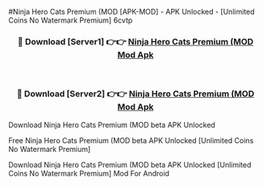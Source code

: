 #Ninja Hero Cats Premium (MOD [APK-MOD] - APK Unlocked - [Unlimited Coins No Watermark Premium] 6cvtp



<div align="center">

<h3>🔴 Download [Server1] 👉👉 <a href="https://momento.my/?title=Ninja_Hero_Cats_Premium_(MOD">Ninja Hero Cats Premium (MOD Mod Apk</a></h3><br>

<h3>🔴 Download [Server2] 👉👉 <a href="https://momento.my/?title=Ninja_Hero_Cats_Premium_(MOD">Ninja Hero Cats Premium (MOD Mod Apk</a></h3>
</div>



Download Ninja Hero Cats Premium (MOD beta APK Unlocked

Free Ninja Hero Cats Premium (MOD beta APK Unlocked [Unlimited Coins No Watermark Premium]

Download Ninja Hero Cats Premium (MOD beta APK Unlocked [Unlimited Coins No Watermark Premium] Mod For Android

